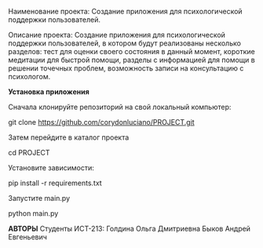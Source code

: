 Наименование проекта: Создание приложения для психологической поддержки пользователей.  


Описание проекта: Создание приложения для психологической поддержки пользователей, в котором будут реализованы несколько разделов: тест для оценки своего состояния в данный момент, короткие медитации для быстрой помощи, разделы с информацией для помощи в решении точечных проблем, возможность записи на консультацию с психологом.


**Установка приложения**


 Сначала клонируйте репозиторий на свой локальный компьютер:

 
   git clone https://github.com/corydonluciano/PROJECT.git

   
 Затем перейдите в каталог проекта

 
  cd PROJECT

  
 Установите зависимости:

 
   pip install -r requirements.txt

   
 Запустите main.py

 
   python main.py
























**АВТОРЫ**
Студенты ИСТ-213:
Голдина Ольга Дмитриевна
Быков Андрей Евгеньевич
